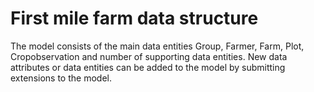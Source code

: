 # First mile farm data structure

The model consists of the main data entities Group, Farmer, Farm, Plot, Cropobservation and number of supporting data entities. New data attributes or data entities can be added to the model by submitting extensions to the model.  



